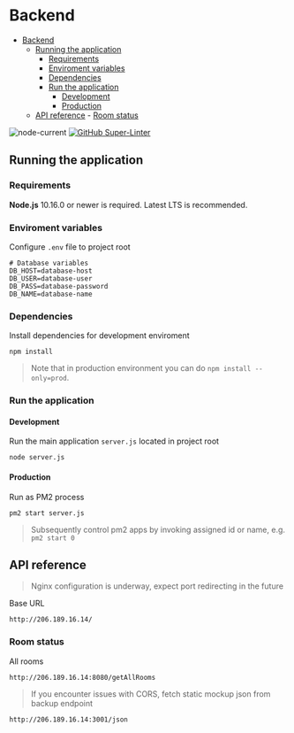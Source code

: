 # Backend

- [Backend](#backend)
	- [Running the application](#running-the-application)
		- [Requirements](#requirements)
		- [Enviroment variables](#enviroment-variables)
		- [Dependencies](#dependencies)
		- [Run the application](#run-the-application)
			- [Development](#development)
			- [Production](#production)
	- [API reference](#api-reference)
	        - [Room status](#room-status)

![node-current](https://img.shields.io/node/v/ssh2)
[![GitHub Super-Linter](https://github.com/Popup-Meeting-Rooms-Project/Backend/workflows/Lint%20Code%20Base/badge.svg)](https://github.com/marketplace/actions/super-linter)

## Running the application

### Requirements

**Node.js** 10.16.0 or newer is required. Latest LTS is recommended.

### Enviroment variables

Configure `.env` file to project root

	# Database variables
	DB_HOST=database-host
	DB_USER=database-user
	DB_PASS=database-password
	DB_NAME=database-name

### Dependencies

Install dependencies for development enviroment

	npm install

> Note that in production environment you can do `npm install --only=prod`.

### Run the application

#### Development

Run the main application `server.js` located in project root

	node server.js

#### Production

Run as PM2 process

	pm2 start server.js

> Subsequently control pm2 apps by invoking assigned id or name, e.g. `pm2 start 0`

## API reference

> Nginx configuration is underway, expect  port redirecting in the future

Base URL

`http://206.189.16.14/`

### Room status

All rooms

`http://206.189.16.14:8080/getAllRooms`

> If you encounter issues with CORS, fetch static mockup json from backup endpoint

`http://206.189.16.14:3001/json`
